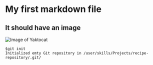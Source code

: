# My first markdown file

## It should have an image

![Image of Yaktocat](https://octodex.github.com/images/yaktocat.png)
```
$git init
Initialized emty Git repository in /user/skills/Projects/recipe-repository/.git/
```

